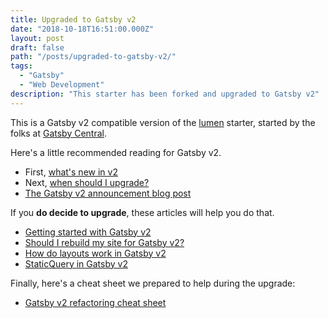 ```yaml
---
title: Upgraded to Gatsby v2
date: "2018-10-18T16:51:00.000Z"
layout: post
draft: false
path: "/posts/upgraded-to-gatsby-v2/"
tags:
  - "Gatsby"
  - "Web Development"
description: "This starter has been forked and upgraded to Gatsby v2"
---
```


This is a Gatsby v2 compatible version of the
[lumen](https://github.com/alxshelepenok/gatsby-starter-lumen) starter, started
by the folks at [Gatsby Central](https://www.gatsbycentral.com/).

Here's a little recommended reading for Gatsby v2.

- First, [what's new in v2](https://www.gatsbycentral.com/whats-new-in-gatsby-v2)
- Next, [when should I upgrade?](https://www.gatsbycentral.com/when-should-i-upgrade-to-gatsby-v2)
- [The Gatsby v2 announcement blog post](https://www.gatsbyjs.org/blog/2018-09-17-gatsby-v2/)

If you **do decide to upgrade**, these articles will help you do that.

- [Getting started with Gatsby v2](https://www.gatsbycentral.com/getting-started-with-gatsby-v2)
- [Should I rebuild my site for Gatsby v2?](https://www.gatsbycentral.com/should-i-rebuild-my-site-for-gatsby-v2)
- [How do layouts work in Gatsby v2](https://www.gatsbycentral.com/how-do-layouts-work-in-gatsby-v2)
- [StaticQuery in Gatsby v2](https://www.gatsbycentral.com/staticquery-in-gatsby-v2)

Finally, here's a cheat sheet we prepared to help during the upgrade:

- [Gatsby v2 refactoring cheat sheet](https://www.gatsbycentral.com/gatsby-v2-refactoring-cheat-sheet)
